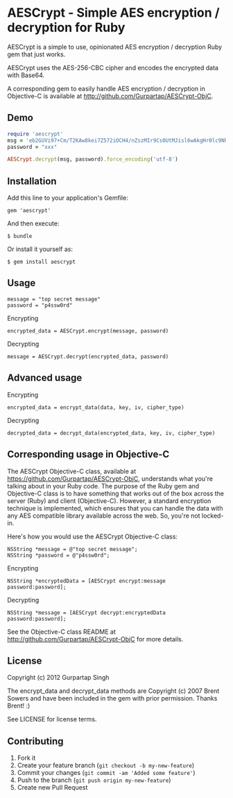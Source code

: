 # AESCrypt - Simple AES encryption / decryption for Ruby

AESCrypt is a simple to use, opinionated AES encryption / decryption Ruby gem that just works.

AESCrypt uses the AES-256-CBC cipher and encodes the encrypted data with Base64.

A corresponding gem to easily handle AES encryption / decryption in Objective-C is available at http://github.com/Gurpartap/AESCrypt-ObjC.


## Demo

```ruby
require 'aescrypt'
msg = 'eb2GUVi97+Cm/T2KAw8kei7Z572iOCH4/nZszMIr9Cs0UtMJisl6wAkgHr0lc9NhanacEwzniQ31ENHP6nIzRg=='
password = "xxx"

AESCrypt.decrypt(msg, password).force_encoding('utf-8')
```


## Installation

Add this line to your application's Gemfile:

    gem 'aescrypt'

And then execute:

    $ bundle

Or install it yourself as:

    $ gem install aescrypt

## Usage

    message = "top secret message"
    password = "p4ssw0rd"

Encrypting

    encrypted_data = AESCrypt.encrypt(message, password)

Decrypting

    message = AESCrypt.decrypt(encrypted_data, password)

## Advanced usage

Encrypting

    encrypted_data = encrypt_data(data, key, iv, cipher_type)

Decrypting

    decrypted_data = decrypt_data(encrypted_data, key, iv, cipher_type)

## Corresponding usage in Objective-C

The AESCrypt Objective-C class, available at https://github.com/Gurpartap/AESCrypt-ObjC, understands what you're talking about in your Ruby code. The purpose of the Ruby gem and Objective-C class is to have something that works out of the box across the server (Ruby) and client (Objective-C). However, a standard encryption technique is implemented, which ensures that you can handle the data with any AES compatible library available across the web. So, you're not locked-in.

Here's how you would use the AESCrypt Objective-C class:

    NSString *message = @"top secret message";
    NSString *password = @"p4ssw0rd";

Encrypting

    NSString *encryptedData = [AESCrypt encrypt:message password:password];

Decrypting

    NSString *message = [AESCrypt decrypt:encryptedData password:password];

See the Objective-C class README at http://github.com/Gurpartap/AESCrypt-ObjC for more details.

## License

Copyright (c) 2012 Gurpartap Singh

The encrypt_data and decrypt_data methods are Copyright (c) 2007 Brent Sowers and have been included in the gem with prior permission. Thanks Brent! :)

See LICENSE for license terms.

## Contributing

1. Fork it
2. Create your feature branch (`git checkout -b my-new-feature`)
3. Commit your changes (`git commit -am 'Added some feature'`)
4. Push to the branch (`git push origin my-new-feature`)
5. Create new Pull Request
